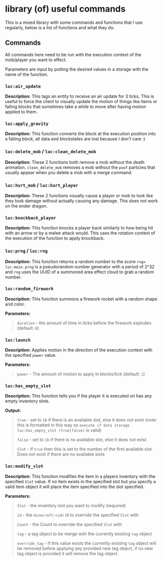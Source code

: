 # library (of) useful commands

This is a mixed library with some commands and functions that I use regularly, below is a list of functions and what they do.

## Commands
All commands here need to be run with the execution context of the mob/player you want to effect.

Parameters are input by putting the desired values in a storage with the name of the function.

### `luc:air_update`
**Description:** This tags an entity to receive an air update for 3 ticks. This is useful to force the client to visually update the motion of things like items or falling blocks that sometimes take a while to move after having motion applied to them. 

### `luc:apply_gravity`
**Description:** This function converts the block at the execution position into a falling block, all data and blockstates are lost because I don't care :)

### `luc:delete_mob` / `luc:clean_delete_mob`
**Description:** These 2 functions both remove a mob without the death animation. `clean_delete_mob` removes a mob without the `poof` particles that usually appear when you delete a mob with a merge command.

### `luc:hurt_mob` / `luc:hurt_player`
**Description:** These 2 functions visually cause a player or mob to look like they took damage without actually causing any damage. This does not work on the ender dragon.

### `luc:knockback_player`
**Description:** This function knocks a player back similarly to how being hit with an arrow or by a melee attack would. This uses the rotation context of the execution of the function to apply knockback.

### `luc:prng` / `luc:rng`
**Description:** This function returns a random number to the score `rng= luc.main`. `prng` is a pseudorandom number generator with a period of 2^32 and `rng` uses the UUID of a summoned area effect cloud to grab a random number.

### `luc:random_firework`
**Description:** This function summons a firework rocket with a random shape and color.

**Parameters:** 
 > `duration` - the amount of time in ticks before the firework explodes (default: `0`)

### `luc:launch`
**Description:** Applies motion in the direction of the execution context with the specified `power` value.

**Parameters:**
 > `power` - The amount of motion to apply in blocks/tick (default: `1`)

### `luc:has_empty_slot`
**Description:** This function tells you if the player it is executed on has any empty inventory slots.

**Output:**
 > `true` - set to `1b` if there is an available slot, else it does not exist (note: this is formatted in this way so `execute if data storage luc:has_empty_slot (true|false)` is valid)
 >
 > `false` - set to `1b` if there is no available slot, else it does not exist
 >
 > `Slot` - if `true` then this is set to the number of the first available slot. Does not exist if there are no available slots

### `luc:modify_slot`
**Description:** This function modifies the item in a players inventory with the specified `Slot` value. If no item exists in the specified slot but you specify a valid item object it will place the item specified into the slot specified.

**Parameters:** 
 > `Slot` - the inventory slot you want to modify (required)
 >
 > `id` - the `minecraft:<id>` id to override the specified `Slot` with
 >
 > `Count` - the Count to override the specified `Slot` with
 >
 > `tag` - a tag object to be merge with the currently existing `tag` object
 >
 > `override_tag` - if this value exists the currently existing `tag` object will be removed before applying any provided new tag object, if no new tag object is provided it will remove the tag object.